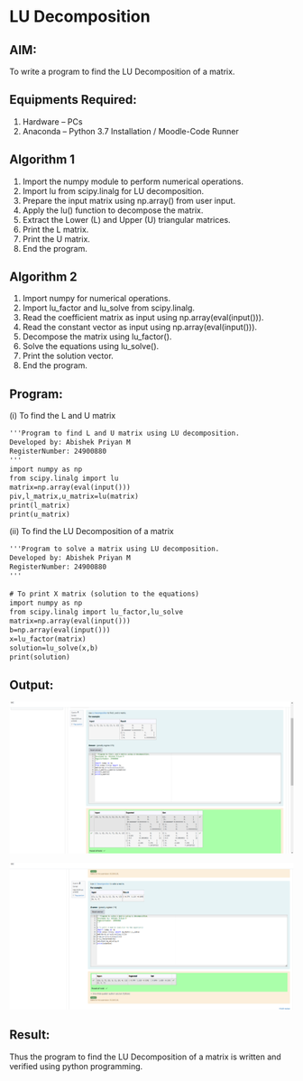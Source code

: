 # LU Decomposition 

## AIM:
To write a program to find the LU Decomposition of a matrix.

## Equipments Required:
1. Hardware – PCs
2. Anaconda – Python 3.7 Installation / Moodle-Code Runner

## Algorithm 1
1. Import the numpy module to perform numerical operations.
2. Import lu from scipy.linalg for LU decomposition.
3. Prepare the input matrix using np.array() from user input.
4. Apply the lu() function to decompose the matrix.
5. Extract the Lower (L) and Upper (U) triangular matrices.
6. Print the L matrix.
7. Print the U matrix.
8. End the program.

## Algorithm 2
1. Import numpy for numerical operations.
2. Import lu_factor and lu_solve from scipy.linalg.
3. Read the coefficient matrix as input using np.array(eval(input())).
4. Read the constant vector as input using np.array(eval(input())).
5. Decompose the matrix using lu_factor().
6. Solve the equations using lu_solve().
7. Print the solution vector.
8. End the program.

## Program:
(i) To find the L and U matrix

```
'''Program to find L and U matrix using LU decomposition.
Developed by: Abishek Priyan M
RegisterNumber: 24900880 
'''
import numpy as np
from scipy.linalg import lu
matrix=np.array(eval(input()))
piv,l_matrix,u_matrix=lu(matrix)
print(l_matrix)
print(u_matrix)

```
(ii) To find the LU Decomposition of a matrix
```
'''Program to solve a matrix using LU decomposition.
Developed by: Abishek Priyan M 
RegisterNumber: 24900880
'''

# To print X matrix (solution to the equations)
import numpy as np
from scipy.linalg import lu_factor,lu_solve
matrix=np.array(eval(input()))
b=np.array(eval(input()))
x=lu_factor(matrix)
solution=lu_solve(x,b)
print(solution)
```

## Output:
![(i) Output](image.png)

![(ii) Output](image-1.png)


## Result:
Thus the program to find the LU Decomposition of a matrix is written and verified using python programming.

